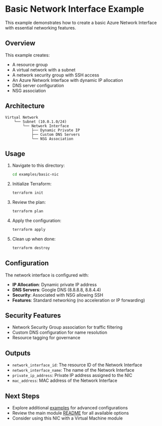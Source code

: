 # Basic Network Interface Example

This example demonstrates how to create a basic Azure Network Interface with essential networking features.

## Overview

This example creates:
- A resource group
- A virtual network with a subnet
- A network security group with SSH access
- An Azure Network Interface with dynamic IP allocation
- DNS server configuration
- NSG association

## Architecture

```
Virtual Network
    └── Subnet (10.0.1.0/24)
        └── Network Interface
            ├── Dynamic Private IP
            ├── Custom DNS Servers
            └── NSG Association
```

## Usage

1. Navigate to this directory:
   ```bash
   cd examples/basic-nic
   ```

2. Initialize Terraform:
   ```bash
   terraform init
   ```

3. Review the plan:
   ```bash
   terraform plan
   ```

4. Apply the configuration:
   ```bash
   terraform apply
   ```

5. Clean up when done:
   ```bash
   terraform destroy
   ```

## Configuration

The network interface is configured with:
- **IP Allocation**: Dynamic private IP address
- **DNS Servers**: Google DNS (8.8.8.8, 8.8.4.4)
- **Security**: Associated with NSG allowing SSH
- **Features**: Standard networking (no acceleration or IP forwarding)

## Security Features

- Network Security Group association for traffic filtering
- Custom DNS configuration for name resolution
- Resource tagging for governance

## Outputs

- `network_interface_id`: The resource ID of the Network Interface
- `network_interface_name`: The name of the Network Interface
- `private_ip_address`: Private IP address assigned to the NIC
- `mac_address`: MAC address of the Network Interface

## Next Steps

- Explore additional [examples](../) for advanced configurations
- Review the main module [README](../../README.md) for all available options
- Consider using this NIC with a Virtual Machine module
